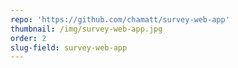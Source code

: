 ```yaml
---
repo: 'https://github.com/chamatt/survey-web-app'
thumbnail: /img/survey-web-app.jpg
order: 2
slug-field: survey-web-app
---
```


